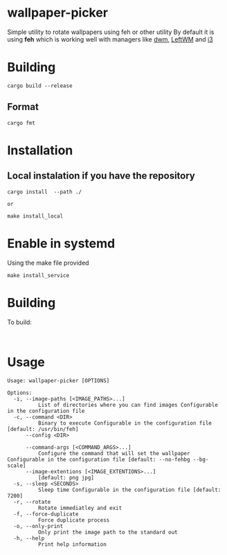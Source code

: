 # wallpaper-picker

Simple utility to rotate wallpapers using feh or other utility
By default it is using **feh** which is working well with managers like [dwm](https://dwm.suckless.org/), [LeftWM](https://leftwm.org/) and [i3](https://i3wm.org/)

# Building

```
cargo build --release
```

## Format

```
cargo fmt
```

# Installation

##

## Local instalation if you have the repository

```
cargo install  --path ./

or

make install_local

```

# Enable in systemd

Using the make file provided

```
make install_service
```

# Building

To build:

```


```

# Usage

```
Usage: wallpaper-picker [OPTIONS]

Options:
  -i, --image-paths [<IMAGE_PATHS>...]
          List of directories where you can find images Configurable in the configuration file
  -c, --command <DIR>
          Binary to execute Configurable in the configuration file [default: /usr/bin/feh]
      --config <DIR>

      --command-args [<COMMAND_ARGS>...]
          Configure the command that will set the wallpaper Configurable in the configuration file [default: --no-fehbg --bg-scale]
      --image-extentions [<IMAGE_EXTENTIONS>...]
          [default: png jpg]
  -s, --sleep <SECONDS>
          Sleep time Configurable in the configuration file [default: 7200]
  -r, --rotate
          Rotate immediatley and exit
  -f, --force-duplicate
          Force duplicate process
  -o, --only-print
          Only print the image path to the standard out
  -h, --help
          Print help information
```
